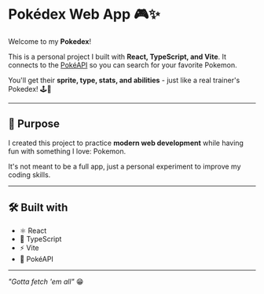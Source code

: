 # Pokédex Web App 🎮✨

Welcome to my **Pokedex**!

This is a personal project I built with **React, TypeScript, and Vite**.
It connects to the [PokéAPI](https://pokeapi.co/) so you can search for your favorite Pokemon.

You'll get their **sprite, type, stats, and abilities** - just like a real trainer's Pokedex! 🕹️🔎

---

## 🎯 Purpose

I created this project to practice **modern web development** while having fun with something I love: Pokemon.

It's not meant to be a full app, just a personal experiment to improve my coding skills.

---

## 🛠️ Built with

- ⚛️ React
- 📘 TypeScript
- ⚡️ Vite
- 🐉 PokéAPI

---

_"Gotta fetch 'em all"_ 😁
